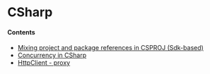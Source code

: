 # CSharp

#### Contents
- [Mixing project and package references in CSPROJ (Sdk-based)](/languages/csharp/mixing-project-and-package-references-in-csproj)
- [Concurrency in CSharp](/languages/csharp/concurrency-in-csharp)
- [HttpClient - proxy](/languages/csharp/httpclient-proxy)